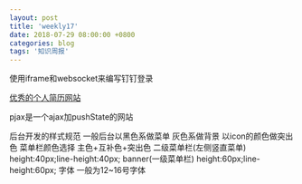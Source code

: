 ```yaml
---
layout: post
title: 'weekly17'
date: 2018-07-29 08:00:00 +0800
categories: blog
tags: '知识周报'
---
```


使用iframe和websocket来编写钉钉登录

[优秀的个人简历网站](https://www.epicurrence.com/)

pjax是一个ajax加pushState的网站

后台开发的样式规范 一般后台以黑色系做菜单 灰色系做背景 以icon的颜色做突出色
菜单栏颜色选择 主色+互补色+突出色
二级菜单栏(左侧竖直菜单) height:40px;line-height:40px;
banner(一级菜单栏) height:60px;line-height:60px;
字体 一般为12~16号字体